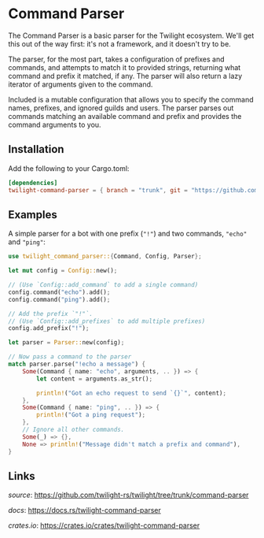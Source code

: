 # Command Parser

The Command Parser is a basic parser for the Twilight ecosystem. We'll get this out
of the way first: it's not a framework, and it doesn't try to be.

The parser, for the most part, takes a configuration of prefixes and commands,
and attempts to match it to provided strings, returning what command and prefix
it matched, if any. The parser will also return a lazy iterator of arguments
given to the command.

Included is a mutable configuration that allows you to specify the command
names, prefixes, and ignored guilds and users. The parser parses out commands
matching an available command and prefix and provides the command arguments to
you.

## Installation

Add the following to your Cargo.toml:

```toml
[dependencies]
twilight-command-parser = { branch = "trunk", git = "https://github.com/twilight-rs/twilight" }
```

## Examples

A simple parser for a bot with one prefix (`"!"`) and two commands, `"echo"`
and `"ping"`:

```rust
use twilight_command_parser::{Command, Config, Parser};

let mut config = Config::new();

// (Use `Config::add_command` to add a single command)
config.command("echo").add();
config.command("ping").add();

// Add the prefix `"!"`.
// (Use `Config::add_prefixes` to add multiple prefixes)
config.add_prefix("!");

let parser = Parser::new(config);

// Now pass a command to the parser
match parser.parse("!echo a message") {
    Some(Command { name: "echo", arguments, .. }) => {
        let content = arguments.as_str();

        println!("Got an echo request to send `{}`", content);
    },
    Some(Command { name: "ping", .. }) => {
        println!("Got a ping request");
    },
    // Ignore all other commands.
    Some(_) => {},
    None => println!("Message didn't match a prefix and command"),
}
```

## Links

*source*: <https://github.com/twilight-rs/twilight/tree/trunk/command-parser>

*docs*: <https://docs.rs/twilight-command-parser>

*crates.io*: <https://crates.io/crates/twilight-command-parser>

